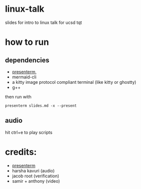 # linux-talk
slides for intro to linux talk for ucsd tqt

# how to run

## dependencies
- [presenterm](https://github.com/mfontanini/presenterm), 
- mermaid-cli
- a kitty image protocol compliant terminal (like kitty or ghostty)
- g++

then run with 
```
presenterm slides.md -x --present
```

## audio
hit ctrl+e to play scripts

# credits:
- [presenterm](https://github.com/mfontanini/presenterm)
- harsha kavuri (audio)
- jacob root (verification)
- samir + anthony (video)